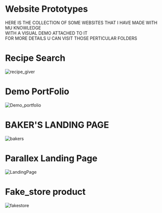 # Website Prototypes

HERE IS THE COLLECTION OF SOME WEBSITES THAT I HAVE MADE WITH MU KNOWLEDGE <BR>
WITH A VISUAL DEMO ATTACHED TO IT <BR>
FOR MORE DETAILS U CAN VISIT THOSE PERTICULAR FOLDERS

  
# Recipe Search
  ![recipe_giver](https://user-images.githubusercontent.com/78648366/216824697-4f321d06-3194-409c-bdbc-8cdee63f173b.gif)
  
# Demo PortFolio
  ![Demo_portfolio](https://user-images.githubusercontent.com/78648366/216824688-0a47e885-132a-41a1-9c83-edfdef5f299e.gif)

# BAKER'S LANDING PAGE 
![bakers](https://user-images.githubusercontent.com/78648366/216812721-d276ead9-ee49-418b-a714-5c417adf1d7d.gif)

# Parallex Landing Page
![LandingPage](https://user-images.githubusercontent.com/78648366/216813175-9fc0776e-a62a-430e-9184-e127bf3feefa.gif)

# Fake_store product
![fakestore](https://user-images.githubusercontent.com/78648366/216813402-d79c4f35-acf9-41f2-a782-bb025448347a.gif)
